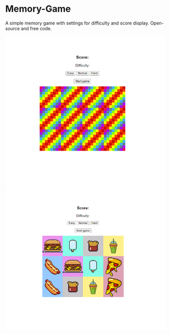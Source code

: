 # Memory-Game
A simple memory game with settings for difficulty and score display.
Open-source and free code.

![Finished version image](https://github.com/KChimev/Memory-Game/blob/main/finished/memory1.png?raw=true)
![Finished version image](https://github.com/KChimev/Memory-Game/blob/main/finished/memory2.png?raw=true)
